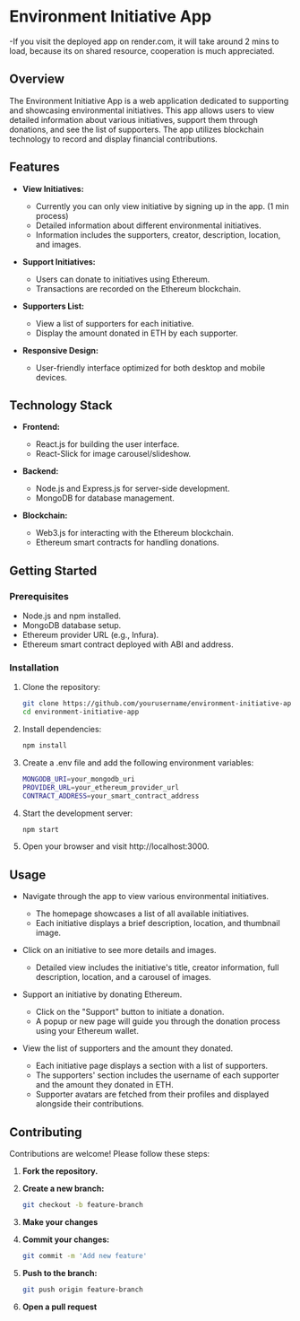 # Environment Initiative App
-If you visit the deployed app on render.com, it will take around 2 mins to load, because its on shared resource, cooperation is much appreciated.

## Overview

The Environment Initiative App is a web application dedicated to supporting and showcasing environmental initiatives. This app allows users to view detailed information about various initiatives, support them through donations, and see the list of supporters. The app utilizes blockchain technology to record and display financial contributions.

## Features

- **View Initiatives:**
  - Currently you can only view initiative by signing up in the app. (1 min process)
  - Detailed information about different environmental initiatives.
  - Information includes the supporters, creator, description, location, and images.

- **Support Initiatives:**
  - Users can donate to initiatives using Ethereum.
  - Transactions are recorded on the Ethereum blockchain.

- **Supporters List:**
  - View a list of supporters for each initiative.
  - Display the amount donated in ETH by each supporter.

- **Responsive Design:**
  - User-friendly interface optimized for both desktop and mobile devices.

## Technology Stack

- **Frontend:**
  - React.js for building the user interface.
  - React-Slick for image carousel/slideshow.

- **Backend:**
  - Node.js and Express.js for server-side development.
  - MongoDB for database management.

- **Blockchain:**
  - Web3.js for interacting with the Ethereum blockchain.
  - Ethereum smart contracts for handling donations.

## Getting Started

### Prerequisites

- Node.js and npm installed.
- MongoDB database setup.
- Ethereum provider URL (e.g., Infura).
- Ethereum smart contract deployed with ABI and address.

### Installation

1. Clone the repository:
   ```sh
   git clone https://github.com/yourusername/environment-initiative-app.git
   cd environment-initiative-app
   ```
2. Install dependencies:
   ```sh
   npm install
   ```
3. Create a .env file and add the following environment variables:
   ```sh
   MONGODB_URI=your_mongodb_uri
   PROVIDER_URL=your_ethereum_provider_url
   CONTRACT_ADDRESS=your_smart_contract_address
   ```
4. Start the development server:
   ```sh
   npm start
   ```
5. Open your browser and visit http://localhost:3000.

## Usage

- Navigate through the app to view various environmental initiatives.
  - The homepage showcases a list of all available initiatives.
  - Each initiative displays a brief description, location, and thumbnail image.

- Click on an initiative to see more details and images.
  - Detailed view includes the initiative's title, creator information, full description, location, and a carousel of images.

- Support an initiative by donating Ethereum.
  - Click on the "Support" button to initiate a donation.
  - A popup or new page will guide you through the donation process using your Ethereum wallet.

- View the list of supporters and the amount they donated.
  - Each initiative page displays a section with a list of supporters.
  - The supporters' section includes the username of each supporter and the amount they donated in ETH.
  - Supporter avatars are fetched from their profiles and displayed alongside their contributions.

## Contributing

Contributions are welcome! Please follow these steps:

1. **Fork the repository.**

2. **Create a new branch:**
   ```sh
   git checkout -b feature-branch
   ```
3. **Make your changes**
4. **Commit your changes:**
   ```sh
   git commit -m 'Add new feature'
   ```
5. **Push to the branch:**
      ```sh
      git push origin feature-branch
      ```
6. **Open a pull request**

   
